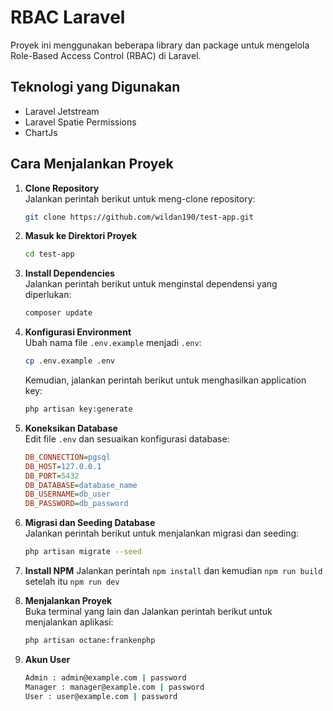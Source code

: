 # RBAC Laravel

Proyek ini menggunakan beberapa library dan package untuk mengelola Role-Based Access Control (RBAC) di Laravel.

## Teknologi yang Digunakan
- Laravel Jetstream
- Laravel Spatie Permissions
- ChartJs

## Cara Menjalankan Proyek

1. **Clone Repository**  
   Jalankan perintah berikut untuk meng-clone repository:
   ```sh
   git clone https://github.com/wildan190/test-app.git
   ```

2. **Masuk ke Direktori Proyek**  
   ```sh
   cd test-app
   ```

3. **Install Dependencies**  
   Jalankan perintah berikut untuk menginstal dependensi yang diperlukan:
   ```sh
   composer update
   ```

4. **Konfigurasi Environment**  
   Ubah nama file `.env.example` menjadi `.env`:
   ```sh
   cp .env.example .env
   ```

   Kemudian, jalankan perintah berikut untuk menghasilkan application key:
   ```sh
   php artisan key:generate
   ```

5. **Koneksikan Database**  
   Edit file `.env` dan sesuaikan konfigurasi database:
   ```ini
   DB_CONNECTION=pgsql
   DB_HOST=127.0.0.1
   DB_PORT=5432
   DB_DATABASE=database_name
   DB_USERNAME=db_user
   DB_PASSWORD=db_password
   ```

6. **Migrasi dan Seeding Database**  
   Jalankan perintah berikut untuk menjalankan migrasi dan seeding:
   ```sh
   php artisan migrate --seed
   ```
7. **Install NPM**
   Jalankan perintah ``npm install`` dan kemudian ``npm run build`` setelah itu ``npm run dev``

8. **Menjalankan Proyek**  
   Buka terminal yang lain dan Jalankan perintah berikut untuk menjalankan aplikasi:
   ```sh
   php artisan octane:frankenphp
   ```
9. **Akun User**
   ```sh
   Admin : admin@example.com | password
   Manager : manager@example.com | password
   User : user@example.com | password
   ```

